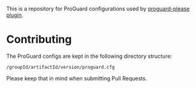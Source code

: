 This is a repository for ProGuard configurations used by [proguard-please plugin](https://github.com/chalup/proguard-please).

Contributing
============
The ProGuard configs are kept in the following directory structure:

```
/groupId/artifactId/version/proguard.cfg
```

Please keep that in mind when submitting Pull Requests.
